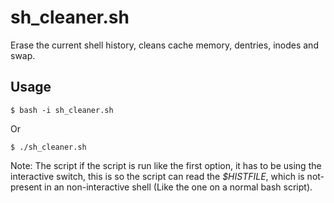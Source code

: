 # sh_cleaner.sh

Erase the current shell history, cleans cache memory, dentries, inodes and swap.

## Usage

```
$ bash -i sh_cleaner.sh
```

Or

```
$ ./sh_cleaner.sh
```

Note: The script if the script is run like the first option, it has to be using the interactive switch,
this is so the script can read the *$HISTFILE*, which is not-present in an non-interactive shell
(Like the one on a normal bash script).
